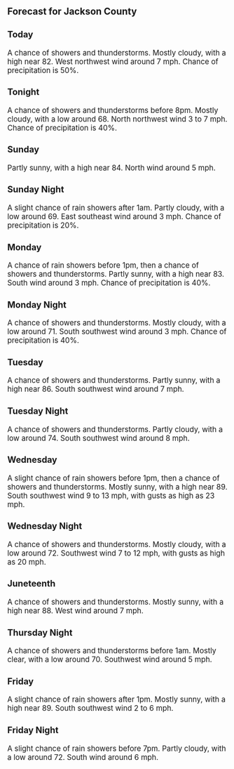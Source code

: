<div>
   <h2>Forecast for Jackson County</h2>
   <p>
      <div style="font-size:120%">
         <h3>Today</h3>A chance of showers and thunderstorms. Mostly cloudy, with a high near 82. West northwest wind around 7 mph. Chance of precipitation
         is 50%.<br></div>
   </p>
   <p>
      <div style="font-size:120%">
         <h3>Tonight</h3>A chance of showers and thunderstorms before 8pm. Mostly cloudy, with a low around 68. North northwest wind 3 to 7 mph. Chance
         of precipitation is 40%.<br></div>
   </p>
   <p>
      <div style="font-size:120%">
         <h3>Sunday</h3>Partly sunny, with a high near 84. North wind around 5 mph.<br></div>
   </p>
   <p>
      <div style="font-size:120%">
         <h3>Sunday Night</h3>A slight chance of rain showers after 1am. Partly cloudy, with a low around 69. East southeast wind around 3 mph. Chance of
         precipitation is 20%.<br></div>
   </p>
   <p>
      <div style="font-size:120%">
         <h3>Monday</h3>A chance of rain showers before 1pm, then a chance of showers and thunderstorms. Partly sunny, with a high near 83. South
         wind around 3 mph. Chance of precipitation is 40%.<br></div>
   </p>
   <p>
      <div style="font-size:120%">
         <h3>Monday Night</h3>A chance of showers and thunderstorms. Mostly cloudy, with a low around 71. South southwest wind around 3 mph. Chance of precipitation
         is 40%.<br></div>
   </p>
   <p>
      <div style="font-size:120%">
         <h3>Tuesday</h3>A chance of showers and thunderstorms. Partly sunny, with a high near 86. South southwest wind around 7 mph.<br></div>
   </p>
   <p>
      <div style="font-size:120%">
         <h3>Tuesday Night</h3>A chance of showers and thunderstorms. Partly cloudy, with a low around 74. South southwest wind around 8 mph.<br></div>
   </p>
   <p>
      <div style="font-size:120%">
         <h3>Wednesday</h3>A slight chance of rain showers before 1pm, then a chance of showers and thunderstorms. Mostly sunny, with a high near 89.
         South southwest wind 9 to 13 mph, with gusts as high as 23 mph.<br></div>
   </p>
   <p>
      <div style="font-size:120%">
         <h3>Wednesday Night</h3>A chance of showers and thunderstorms. Mostly cloudy, with a low around 72. Southwest wind 7 to 12 mph, with gusts as high
         as 20 mph.<br></div>
   </p>
   <p>
      <div style="font-size:120%">
         <h3>Juneteenth</h3>A chance of showers and thunderstorms. Mostly sunny, with a high near 88. West wind around 7 mph.<br></div>
   </p>
   <p>
      <div style="font-size:120%">
         <h3>Thursday Night</h3>A chance of showers and thunderstorms before 1am. Mostly clear, with a low around 70. Southwest wind around 5 mph.<br></div>
   </p>
   <p>
      <div style="font-size:120%">
         <h3>Friday</h3>A slight chance of rain showers after 1pm. Mostly sunny, with a high near 89. South southwest wind 2 to 6 mph.<br></div>
   </p>
   <p>
      <div style="font-size:120%">
         <h3>Friday Night</h3>A slight chance of rain showers before 7pm. Partly cloudy, with a low around 72. South wind around 6 mph.<br></div>
   </p>
</div>